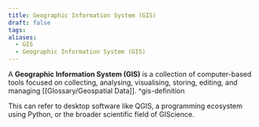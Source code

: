 ```yaml
---
title: Geographic Information System (GIS)
draft: false
tags:
aliases:
  - GIS
  - Geographic Information System (GIS)
---
```


A **Geographic Information System (GIS)** is a collection of computer-based tools focused on collecting, analysing, visualising, storing, editing, and managing [[Glossary/Geospatial Data]]. ^gis-definition

This can refer to desktop software like QGIS, a programming ecosystem using Python, or the broader scientific field of GIScience.